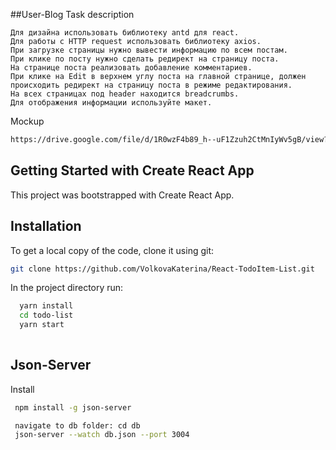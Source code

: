 ##User-Blog
Task description
````
Для дизайна использовать библиотеку antd для react.
Для работы с HTTP request использовать библиотеку axios.
При загрузке страницы нужно вывести информацию по всем постам.
При клике по посту нужно сделать редирект на страницу поста.
На странице поста реализовать добавление комментариев.
При клике на Edit в верхнем углу поста на главной странице, должен происходить редирект на страницу поста в режиме редактирования.
На всех страницах под header находится breadcrumbs.
Для отображения информации используйте макет.
````
Mockup
```bash
https://drive.google.com/file/d/1R0wzF4b89_h--uF1Zzuh2CtMnIyWv5gB/view?usp=sharing
````

## Getting Started with Create React App
This project was bootstrapped with Create React App.

## Installation
To get a local copy of the code, clone it using git:

```bash
git clone https://github.com/VolkovaKaterina/React-TodoItem-List.git

```
In the project directory run:

```bash
  yarn install
  cd todo-list
  yarn start
 
```
## Json-Server
Install
```bash
 npm install -g json-server
 ```

```bash
 navigate to db folder: cd db
 json-server --watch db.json --port 3004

    

